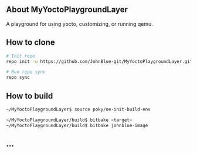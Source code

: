 ## About MyYoctoPlaygroundLayer
A playground for using yocto, customizing, or running qemu.

## How to clone
```bash
# Init repo
repo init -u https://github.com/JohnBlue-git/MyYoctoPlaygroundLayer.git -b main -m manifest_master.xml

# Run repo sync
repo sync
```

## How to build
```bash
~/MyYoctoPlaygroundLayer$ source poky/oe-init-build-env

~/MyYoctoPlaygroundLayer/build$ bitbake <target> 
~/MyYoctoPlaygroundLayer/build$ bitbake johnblue-image
```

## ...



